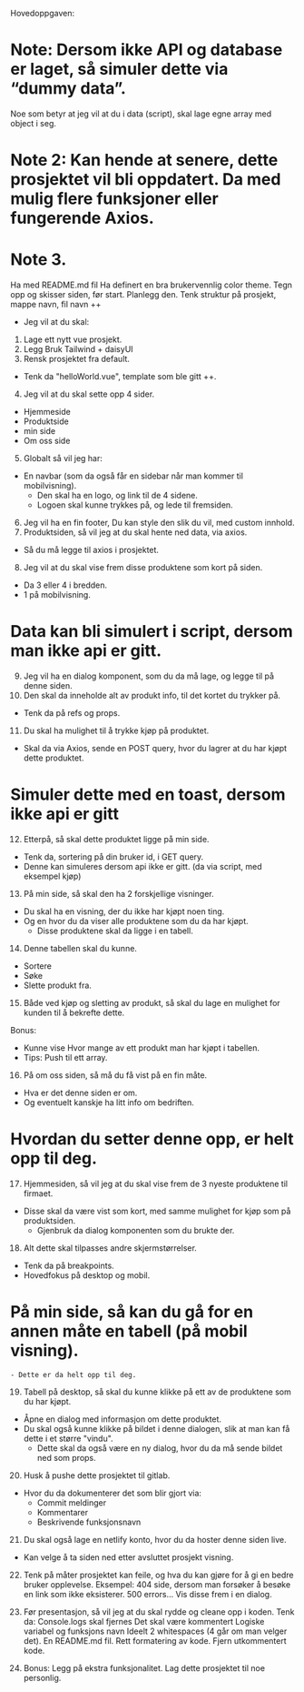 Hovedoppgaven:

# Note: Dersom ikke API og database er laget, så simuler dette via “dummy data”.

Noe som betyr at jeg vil at du i data (script), skal lage egne array med object i seg.

# Note 2: Kan hende at senere, dette prosjektet vil bli oppdatert. Da med mulig flere funksjoner eller fungerende Axios.

# Note 3.

Ha med README.md fil
Ha definert en bra brukervennlig color theme.
Tegn opp og skisser siden, før start.
Planlegg den.
Tenk struktur på prosjekt, mappe navn, fil navn ++

- Jeg vil at du skal:

1. Lage ett nytt vue prosjekt.
2. Legg Bruk Tailwind + daisyUI
3. Rensk prosjektet fra default.

- Tenk da "helloWorld.vue", template som ble gitt ++.

4. Jeg vil at du skal sette opp 4 sider.

- Hjemmeside
- Produktside
- min side
- Om oss side

5. Globalt så vil jeg har:

- En navbar (som da også får en sidebar når man kommer til mobilvisning).
  - Den skal ha en logo, og link til de 4 sidene.
  - Logoen skal kunne trykkes på, og lede til fremsiden.

6. Jeg vil ha en fin footer, Du kan style den slik du vil, med custom innhold.
7. Produktsiden, så vil jeg at du skal hente ned data, via axios.

- Så du må legge til axios i prosjektet.

8. Jeg vil at du skal vise frem disse produktene som kort på siden.

- Da 3 eller 4 i bredden.
- 1 på mobilvisning.

# Data kan bli simulert i script, dersom man ikke api er gitt.

9. Jeg vil ha en dialog komponent, som du da må lage, og legge til på denne siden.
10. Den skal da inneholde alt av produkt info, til det kortet du trykker på.

- Tenk da på refs og props.

11. Du skal ha mulighet til å trykke kjøp på produktet.

- Skal da via Axios, sende en POST query, hvor du lagrer at du har kjøpt dette produktet.

# Simuler dette med en toast, dersom ikke api er gitt

12. Etterpå, så skal dette produktet ligge på min side.

- Tenk da, sortering på din bruker id, i GET query.
- Denne kan simuleres dersom api ikke er gitt. (da via script, med eksempel kjøp)

13. På min side, så skal den ha 2 forskjellige visninger.

- Du skal ha en visning, der du ikke har kjøpt noen ting.
- Og en hvor du da viser alle produktene som du da har kjøpt.
  - Disse produktene skal da ligge i en tabell.

14. Denne tabellen skal du kunne.

- Sortere
- Søke
- Slette produkt fra.

15. Både ved kjøp og sletting av produkt, så skal du lage en mulighet for kunden til å bekrefte dette.

Bonus:

- Kunne vise Hvor mange av ett produkt man har kjøpt i tabellen.
- Tips: Push til ett array.

16. På om oss siden, så må du få vist på en fin måte.

- Hva er det denne siden er om.
- Og eventuelt kanskje ha litt info om bedriften.

# Hvordan du setter denne opp, er helt opp til deg.

17. Hjemmesiden, så vil jeg at du skal vise frem de 3 nyeste produktene til firmaet.

- Disse skal da være vist som kort, med samme mulighet for kjøp som på produktsiden.
  - Gjenbruk da dialog komponenten som du brukte der.

18. Alt dette skal tilpasses andre skjermstørrelser.

- Tenk da på breakpoints.
- Hovedfokus på desktop og mobil.

# På min side, så kan du gå for en annen måte en tabell (på mobil visning).

    - Dette er da helt opp til deg.

19. Tabell på desktop, så skal du kunne klikke på ett av de produktene som du har kjøpt.

- Åpne en dialog med informasjon om dette produktet.
- Du skal også kunne klikke på bildet i denne dialogen, slik at man kan få dette i et større "vindu".
  - Dette skal da også være en ny dialog, hvor du da må sende bildet ned som props.

20. Husk å pushe dette prosjektet til gitlab.

- Hvor du da dokumenterer det som blir gjort via:
  - Commit meldinger
  - Kommentarer
  - Beskrivende funksjonsnavn

21. Du skal også lage en netlify konto, hvor du da hoster denne siden live.

- Kan velge å ta siden ned etter avsluttet prosjekt visning.

22. Tenk på måter prosjektet kan feile, og hva du kan gjøre for å gi en bedre bruker opplevelse.
    Eksempel: 404 side, dersom man forsøker å besøke en link som ikke eksisterer.
    500 errors…
    Vis disse frem i en dialog.

23. Før presentasjon, så vil jeg at du skal rydde og cleane opp i koden.
    Tenk da:
    Console.logs skal fjernes
    Det skal være kommentert
    Logiske variabel og funksjons navn
    Ideelt 2 whitespaces (4 går om man velger det).
    En README.md fil.
    Rett formatering av kode.
    Fjern utkommentert kode.

24. Bonus: Legg på ekstra funksjonalitet. Lag dette prosjektet til noe personlig.
